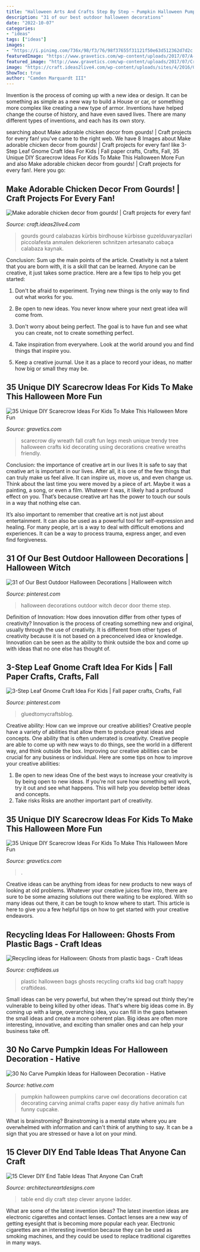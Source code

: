 ```yaml
---
title: "Halloween Arts And Crafts Step By Step ~ Pumpkin Halloween Pumpkins Carve Owl Decorations Decoration Cat Decorating Carving Animal Crafts Paper Easy Diy Hative Animals Fun Funny Cupcake"
description: "31 of our best outdoor halloween decorations"
date: "2022-10-07"
categories:
- "ideas"
tags: ["ideas"]
images:
- "https://i.pinimg.com/736x/98/f3/76/98f37655f31121f50e63d512362d7d2c.jpg"
featuredImage: "https://www.gravetics.com/wp-content/uploads/2017/07/A-scarecrow-wreath.jpg"
featured_image: "http://www.gravetics.com/wp-content/uploads/2017/07/Creative-DIY-Scarecrow-Ideas-for-Kids.jpg"
image: "https://craft.ideas2live4.com/wp-content/uploads/sites/4/2016/08/Gourd-Art-03.jpg"
ShowToc: true
author: "Camden Marquardt III"
---
```



Invention is the process of coming up with a new idea or design. It can be something as simple as a new way to build a House or car, or something more complex like creating a new type of armor. Inventions have helped change the course of history, and have even saved lives. There are many different types of inventions, and each has its own story.

	

		
searching about Make adorable chicken decor from gourds! | Craft projects for every fan! you've came to the right web. We have 8 Images about Make adorable chicken decor from gourds! | Craft projects for every fan! like 3-Step Leaf Gnome Craft Idea For Kids | Fall paper crafts, Crafts, Fall, 35 Unique DIY Scarecrow Ideas For Kids To Make This Halloween More Fun and also Make adorable chicken decor from gourds! | Craft projects for every fan!. Here you go:
		
    
## Make Adorable Chicken Decor From Gourds! | Craft Projects For Every Fan!

<img loading=lazy src="https://craft.ideas2live4.com/wp-content/uploads/sites/4/2016/08/Gourd-Art-03.jpg" onerror="this.onerror=null;this.src='https://tse4.mm.bing.net/th?id=OIP.iblcx75zR7Gk-zxWM9a9rgHaNI&amp;pid=15.1';" alt="Make adorable chicken decor from gourds! | Craft projects for every fan!">

_Source: craft.ideas2live4.com_

>gourds gourd calabazas kürbis birdhouse kürbisse guzelduvaryazilari piccolafesta anmalen dekorieren schnitzen artesanato cabaça calabaza kaynak. 

	

Conclusion: Sum up the main points of the article.
Creativity is not a talent that you are born with, it is a skill that can be learned. Anyone can be creative, it just takes some practice. Here are a few tips to help you get started:
1. Don't be afraid to experiment. Trying new things is the only way to find out what works for you.

2. Be open to new ideas. You never know where your next great idea will come from.

3. Don't worry about being perfect. The goal is to have fun and see what you can create, not to create something perfect.

4. Take inspiration from everywhere. Look at the world around you and find things that inspire you.

5. Keep a creative journal. Use it as a place to record your ideas, no matter how big or small they may be.

    
## 35 Unique DIY Scarecrow Ideas For Kids To Make This Halloween More Fun

<img loading=lazy src="http://www.gravetics.com/wp-content/uploads/2017/07/Creative-DIY-Scarecrow-Ideas-for-Kids.jpg" onerror="this.onerror=null;this.src='https://tse2.mm.bing.net/th?id=OIP.t1q_3LFKbHUCzQt7uS3ekQHaKq&amp;pid=15.1';" alt="35 Unique DIY Scarecrow Ideas For Kids To Make This Halloween More Fun">

_Source: gravetics.com_

>scarecrow diy wreath fall craft fun legs mesh unique trendy tree halloween crafts kid decorating using decorations creative wreaths friendly. 

	

Conclusion: the importance of creative art in our lives
It is safe to say that creative art is important in our lives. After all, it is one of the few things that can truly make us feel alive. It can inspire us, move us, and even change us.
Think about the last time you were moved by a piece of art. Maybe it was a painting, a song, or even a film. Whatever it was, it likely had a profound effect on you. That’s because creative art has the power to touch our souls in a way that nothing else can.

It’s also important to remember that creative art is not just about entertainment. It can also be used as a powerful tool for self-expression and healing. For many people, art is a way to deal with difficult emotions and experiences. It can be a way to process trauma, express anger, and even find forgiveness.

    
## 31 Of Our Best Outdoor Halloween Decorations | Halloween Witch

<img loading=lazy src="https://i.pinimg.com/736x/ce/0d/ea/ce0dea00fe3d85a5abeb69c70b3f6b6f.jpg" onerror="this.onerror=null;this.src='https://tse3.mm.bing.net/th?id=OIP.lNrUl8kJYY-U2BqyW7cQ9QHaLH&amp;pid=15.1';" alt="31 of Our Best Outdoor Halloween Decorations | Halloween witch">

_Source: pinterest.com_

>halloween decorations outdoor witch decor door theme step. 

	

Definition of Innovation: How does innovation differ from other types of creativity?
Innovation is the process of creating something new and original, usually through the use of creativity. It is different from other types of creativity because it is not based on a preconceived idea or knowledge. Innovation can be seen as the ability to think outside the box and come up with ideas that no one else has thought of.

    
## 3-Step Leaf Gnome Craft Idea For Kids | Fall Paper Crafts, Crafts, Fall

<img loading=lazy src="https://i.pinimg.com/736x/98/f3/76/98f37655f31121f50e63d512362d7d2c.jpg" onerror="this.onerror=null;this.src='https://tse1.mm.bing.net/th?id=OIP.zd_FpvvvDYk1cyKmk4EKfgHaLG&amp;pid=15.1';" alt="3-Step Leaf Gnome Craft Idea For Kids | Fall paper crafts, Crafts, Fall">

_Source: pinterest.com_

>gluedtomycraftsblog. 

	

Creative ability: How can we improve our creative abilities?
Creative people have a variety of abilities that allow them to produce great ideas and concepts. One ability that is often underrated is creativity. Creative people are able to come up with new ways to do things, see the world in a different way, and think outside the box. Improving our creative abilities can be crucial for any business or individual. Here are some tips on how to improve your creative abilities: 
1. Be open to new ideas
One of the best ways to increase your creativity is by being open to new ideas. If you’re not sure how something will work, try it out and see what happens. This will help you develop better ideas and concepts. 
2. Take risks
Risks are another important part of creativity.

    
## 35 Unique DIY Scarecrow Ideas For Kids To Make This Halloween More Fun

<img loading=lazy src="https://www.gravetics.com/wp-content/uploads/2017/07/A-scarecrow-wreath.jpg" onerror="this.onerror=null;this.src='https://tse4.mm.bing.net/th?id=OIP.4-X1beS9f9uEUje5cWxHyAHaJ4&amp;pid=15.1';" alt="35 Unique DIY Scarecrow Ideas For Kids To Make This Halloween More Fun">

_Source: gravetics.com_

>. 

	

Creative ideas can be anything from ideas for new products to new ways of looking at old problems. Whatever your creative juices flow into, there are sure to be some amazing solutions out there waiting to be explored. With so many ideas out there, it can be tough to know where to start. This article is here to give you a few helpful tips on how to get started with your creative endeavors.

    
## Recycling Ideas For Halloween: Ghosts From Plastic Bags - Craft Ideas

<img loading=lazy src="http://www.craftideas.us/wp-content/uploads/2012/08/kid-crafts2.jpg" onerror="this.onerror=null;this.src='https://tse4.mm.bing.net/th?id=OIP.fJXPBy0CyKe4CdyjwT-wrgHaJ4&amp;pid=15.1';" alt="Recycling ideas for Halloween: Ghosts from plastic bags - Craft Ideas">

_Source: craftideas.us_

>plastic halloween bags ghosts recycling crafts kid bag craft happy craftideas. 

	

Small ideas can be very powerful, but when they're spread out thinly they're vulnerable to being killed by other ideas. That's where big ideas come in. By coming up with a large, overarching idea, you can fill in the gaps between the small ideas and create a more coherent plan. Big ideas are often more interesting, innovative, and exciting than smaller ones and can help your business take off.

    
## 30 No Carve Pumpkin Ideas For Halloween Decoration - Hative

<img loading=lazy src="https://hative.com/wp-content/uploads/2014/10/no-carve-pumpkin-ideas/25-owl-pumpkin.jpg" onerror="this.onerror=null;this.src='https://tse1.mm.bing.net/th?id=OIP.3lpwoPyp6j0k9ZKYThrHVQHaJ4&amp;pid=15.1';" alt="30 No Carve Pumpkin Ideas for Halloween Decoration - Hative">

_Source: hative.com_

>pumpkin halloween pumpkins carve owl decorations decoration cat decorating carving animal crafts paper easy diy hative animals fun funny cupcake. 

	

What is brainstroming? Brainstroming is a mental state where you are overwhelmed with information and can't think of anything to say. It can be a sign that you are stressed or have a lot on your mind.

    
## 15 Clever DIY End Table Ideas That Anyone Can Craft

<img loading=lazy src="https://www.architectureartdesigns.com/wp-content/uploads/2017/07/15-Clever-DIY-End-Table-Ideas-That-Anyone-Can-Craft-15.jpg" onerror="this.onerror=null;this.src='https://tse2.mm.bing.net/th?id=OIP.UhTziYaNSzhiyCUvGK_7QgHaK3&amp;pid=15.1';" alt="15 Clever DIY End Table Ideas That Anyone Can Craft">

_Source: architectureartdesigns.com_

>table end diy craft step clever anyone ladder. 

	

What are some of the latest invention ideas?
The latest invention ideas are electronic cigarettes and contact lenses. Contact lenses are a new way of getting eyesight that is becoming more popular each year. Electronic cigarettes are an interesting invention because they can be used as smoking machines, and they could be used to replace traditional cigarettes in many ways.

